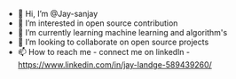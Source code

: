 - 👋 Hi, I’m @Jay-sanjay
- 👀 I’m interested in open source contribution
- 🌱 I’m currently learning machine learning and algorithm's
- 💞️ I’m looking to collaborate on open source projects
- 📫 How to reach me - 
                    connect me on linkedln  - https://www.linkedin.com/in/jay-landge-589439260/

<!---
Jay-sanjay/Jay-sanjay is a ✨ special ✨ repository because its `README.md` (this file) appears on your GitHub profile.
You can click the Preview link to take a look at your changes.
--->
